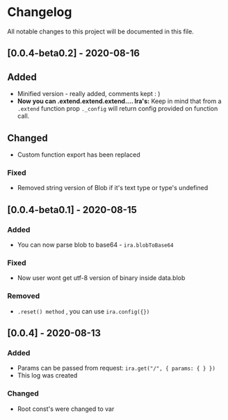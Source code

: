 # Changelog

All notable changes to this project will be documented in this file.

## [0.0.4-beta0.2] - 2020-08-16

## Added

- Minified version - really added, comments kept : )
- **Now you can .extend.extend.extend.... Ira's:** Keep in mind that from a `.extend` function prop `._config` will return config provided on function call.

## Changed

- Custom function export has been replaced

### Fixed

- Removed string version of Blob if it's text type or type's undefined

## [0.0.4-beta0.1] - 2020-08-15

### Added

- You can now parse blob to base64 - `ira.blobToBase64`

### Fixed

- Now user wont get utf-8 version of binary inside data.blob

### Removed

- `.reset() method` , you can use `ira.config({})`

## [0.0.4] - 2020-08-13

### Added

- Params can be passed from request: `ira.get("/", { params: { } })`
- This log was created

### Changed

- Root const's were changed to var
